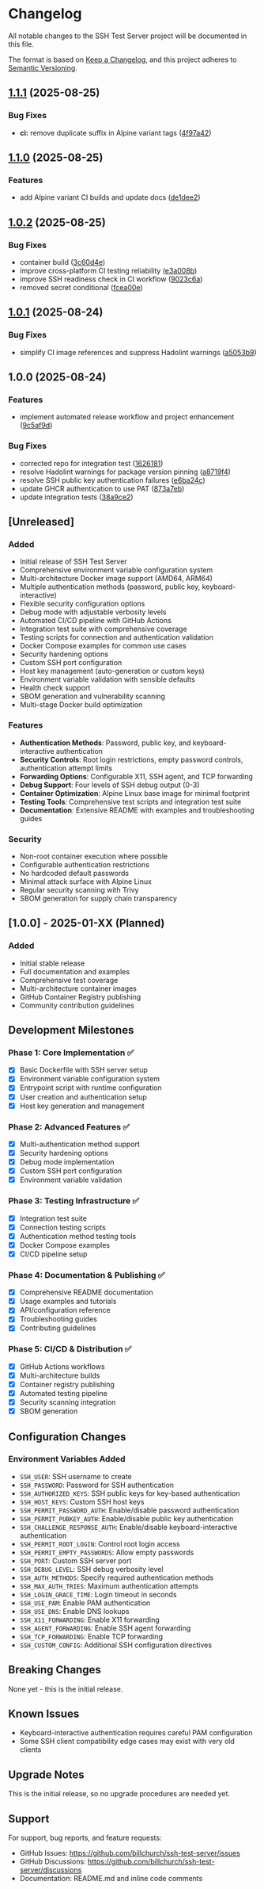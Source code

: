 # Changelog

All notable changes to the SSH Test Server project will be documented in this file.

The format is based on [Keep a Changelog](https://keepachangelog.com/en/1.0.0/),
and this project adheres to [Semantic Versioning](https://semver.org/spec/v2.0.0.html).

## [1.1.1](https://github.com/billchurch/ssh_test/compare/v1.1.0...v1.1.1) (2025-08-25)


### Bug Fixes

* **ci:** remove duplicate suffix in Alpine variant tags ([4f97a42](https://github.com/billchurch/ssh_test/commit/4f97a423b7bef530eb790630af7af2017b45d4e1))

## [1.1.0](https://github.com/billchurch/ssh_test/compare/v1.0.2...v1.1.0) (2025-08-25)


### Features

* add Alpine variant CI builds and update docs ([de1dee2](https://github.com/billchurch/ssh_test/commit/de1dee2a854ab2a17692b81728e49f0897905df9))

## [1.0.2](https://github.com/billchurch/ssh_test/compare/v1.0.1...v1.0.2) (2025-08-25)


### Bug Fixes

* container build ([3c60d4e](https://github.com/billchurch/ssh_test/commit/3c60d4ed61fd9d4f7a1c1e0fd0b77bd66b7c8f43))
* improve cross-platform CI testing reliability ([e3a008b](https://github.com/billchurch/ssh_test/commit/e3a008b3676167e489f7a2802a4e03d89db06ed4))
* improve SSH readiness check in CI workflow ([9023c6a](https://github.com/billchurch/ssh_test/commit/9023c6a7efd4bcc2dc4a89e84a4546c1cf08b42c))
* removed secret conditional ([fcea00e](https://github.com/billchurch/ssh_test/commit/fcea00ed282b1ee0f8053f5a75666a755268eb81))

## [1.0.1](https://github.com/billchurch/ssh_test/compare/v1.0.0...v1.0.1) (2025-08-24)


### Bug Fixes

* simplify CI image references and suppress Hadolint warnings ([a5053b9](https://github.com/billchurch/ssh_test/commit/a5053b994cd2173792ed60419c08332da4e86ce6))

## 1.0.0 (2025-08-24)


### Features

* implement automated release workflow and project enhancement ([9c5af9d](https://github.com/billchurch/ssh_test/commit/9c5af9db30d257ae6c844838e8719b7b69ba8ccf))


### Bug Fixes

* corrected repo for integration test ([1626181](https://github.com/billchurch/ssh_test/commit/1626181f12c3dc89a95f2f843b1461a0db55890e))
* resolve Hadolint warnings for package version pinning ([a8719f4](https://github.com/billchurch/ssh_test/commit/a8719f4d7e816d1b36dc06f6d42637746d93672e))
* resolve SSH public key authentication failures ([e6ba24c](https://github.com/billchurch/ssh_test/commit/e6ba24c70cad640dc46710821bc82dc28a97b100))
* update GHCR authentication to use PAT ([873a7eb](https://github.com/billchurch/ssh_test/commit/873a7eb8b2e575a8b69cf2df376aef01024c1561))
* update integration tests ([38a9ce2](https://github.com/billchurch/ssh_test/commit/38a9ce2b4ba8d94f403e57517d1d0d2c686417b2))

## [Unreleased]

### Added
- Initial release of SSH Test Server
- Comprehensive environment variable configuration system
- Multi-architecture Docker image support (AMD64, ARM64)
- Multiple authentication methods (password, public key, keyboard-interactive)
- Flexible security configuration options
- Debug mode with adjustable verbosity levels
- Automated CI/CD pipeline with GitHub Actions
- Integration test suite with comprehensive coverage
- Testing scripts for connection and authentication validation
- Docker Compose examples for common use cases
- Security hardening options
- Custom SSH port configuration
- Host key management (auto-generation or custom keys)
- Environment variable validation with sensible defaults
- Health check support
- SBOM generation and vulnerability scanning
- Multi-stage Docker build optimization

### Features
- **Authentication Methods**: Password, public key, and keyboard-interactive authentication
- **Security Controls**: Root login restrictions, empty password controls, authentication attempt limits
- **Forwarding Options**: Configurable X11, SSH agent, and TCP forwarding
- **Debug Support**: Four levels of SSH debug output (0-3)
- **Container Optimization**: Alpine Linux base image for minimal footprint
- **Testing Tools**: Comprehensive test scripts and integration test suite
- **Documentation**: Extensive README with examples and troubleshooting guides

### Security
- Non-root container execution where possible
- Configurable authentication restrictions
- No hardcoded default passwords
- Minimal attack surface with Alpine Linux
- Regular security scanning with Trivy
- SBOM generation for supply chain transparency

## [1.0.0] - 2025-01-XX (Planned)

### Added
- Initial stable release
- Full documentation and examples
- Comprehensive test coverage
- Multi-architecture container images
- GitHub Container Registry publishing
- Community contribution guidelines

## Development Milestones

### Phase 1: Core Implementation ✅
- [x] Basic Dockerfile with SSH server setup
- [x] Environment variable configuration system
- [x] Entrypoint script with runtime configuration
- [x] User creation and authentication setup
- [x] Host key generation and management

### Phase 2: Advanced Features ✅
- [x] Multi-authentication method support
- [x] Security hardening options
- [x] Debug mode implementation
- [x] Custom SSH port configuration
- [x] Environment variable validation

### Phase 3: Testing Infrastructure ✅
- [x] Integration test suite
- [x] Connection testing scripts
- [x] Authentication method testing tools
- [x] Docker Compose examples
- [x] CI/CD pipeline setup

### Phase 4: Documentation & Publishing ✅
- [x] Comprehensive README documentation
- [x] Usage examples and tutorials
- [x] API/configuration reference
- [x] Troubleshooting guides
- [x] Contributing guidelines

### Phase 5: CI/CD & Distribution ✅
- [x] GitHub Actions workflows
- [x] Multi-architecture builds
- [x] Container registry publishing
- [x] Automated testing pipeline
- [x] Security scanning integration
- [x] SBOM generation

## Configuration Changes

### Environment Variables Added
- `SSH_USER`: SSH username to create
- `SSH_PASSWORD`: Password for SSH authentication
- `SSH_AUTHORIZED_KEYS`: SSH public keys for key-based authentication
- `SSH_HOST_KEYS`: Custom SSH host keys
- `SSH_PERMIT_PASSWORD_AUTH`: Enable/disable password authentication
- `SSH_PERMIT_PUBKEY_AUTH`: Enable/disable public key authentication
- `SSH_CHALLENGE_RESPONSE_AUTH`: Enable/disable keyboard-interactive authentication
- `SSH_PERMIT_ROOT_LOGIN`: Control root login access
- `SSH_PERMIT_EMPTY_PASSWORDS`: Allow empty passwords
- `SSH_PORT`: Custom SSH server port
- `SSH_DEBUG_LEVEL`: SSH debug verbosity level
- `SSH_AUTH_METHODS`: Specify required authentication methods
- `SSH_MAX_AUTH_TRIES`: Maximum authentication attempts
- `SSH_LOGIN_GRACE_TIME`: Login timeout in seconds
- `SSH_USE_PAM`: Enable PAM authentication
- `SSH_USE_DNS`: Enable DNS lookups
- `SSH_X11_FORWARDING`: Enable X11 forwarding
- `SSH_AGENT_FORWARDING`: Enable SSH agent forwarding
- `SSH_TCP_FORWARDING`: Enable TCP forwarding
- `SSH_CUSTOM_CONFIG`: Additional SSH configuration directives

## Breaking Changes

None yet - this is the initial release.

## Known Issues

- Keyboard-interactive authentication requires careful PAM configuration
- Some SSH client compatibility edge cases may exist with very old clients

## Upgrade Notes

This is the initial release, so no upgrade procedures are needed yet.

## Support

For support, bug reports, and feature requests:
- GitHub Issues: https://github.com/billchurch/ssh-test-server/issues
- GitHub Discussions: https://github.com/billchurch/ssh-test-server/discussions
- Documentation: README.md and inline code comments
